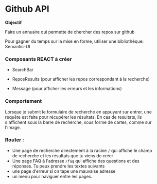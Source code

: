 # Github API

**Objectif**

Faire un annuaire qui permette de chercher des repos sur github

Pour gagner du temps sur la mise en forme, utiliser une bibliothèque: Semantic-UI

### Composants REACT à créer

* SearchBar

* ReposResults (pour afficher les repos correspondant à la recherche)

* Message (pour afficher les erreurs et les informations)

### Comportement

Lorsque je submit le formulaire de recherche en appuyant sur entrer, une requête est faite pour récupérer les résultats.
En cas de resultats, ils s'affichent sous la barre de recherche, sous forme de cartes, comme sur l'image.

### Router :

- Une page de recherche directement à la racine `/` qui affiche le champ de recherche et les résultats que tu viens de créer
- Une page FAQ à l'adresse `/faq` qui affiche des questions et des réponses. Tu peux prendre les textes suivants
- une page d'erreur si on tape une mauvaise adresse
- un menu pour naviguer entre les pages. 
